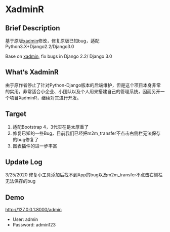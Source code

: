 # XadminR

## Brief Description

基于原版[xadmin](https://github.com/sshwsfc/xadmin/tree/django2)修改，修复原版已知bug，适配Python3.X+Django2.2/Django3.0

Base on [xadmin](https://github.com/sshwsfc/xadmin/tree/django2), fix bugs in Django 2.2/ Django 3.0

## What‘s XadminR

由于原作者停止了针对Python-Django版本的后端维护，但是这个项目本身非常的实用，非常适合小企业、小团队以及个人用来搭建自己的管理系统，因而另开一个项目XadminR，继续对其进行开发。

## Target

1. 适配Bootstrap 4，3代实在是太厚重了
2. 修复已知的一些Bug，目前我们已经把m2m_transfer不点击右侧栏无法保存的bug修复了
3. 图表插件的进一步丰富

Update Log
---------

3/25/2020 修复小工具添加后找不到App的bug以及m2m_transfer不点击右侧栏无法保存的bug

Demo
---------

http://127.0.0.1:8000/admin

-  User: admin
-  Password: admin123
